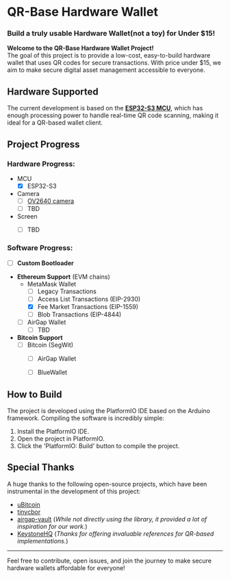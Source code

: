 
# QR-Base Hardware Wallet

### Build a truly usable Hardware Wallet(not a toy) for Under $15!

**Welcome to the QR-Base Hardware Wallet Project!**  
The goal of this project is to provide a low-cost, easy-to-build hardware wallet that uses QR codes for secure transactions. With price under $15, we aim to make secure digital asset management accessible to everyone.



## Hardware Supported

The current development is based on the [**ESP32-S3 MCU**](https://www.espressif.com/en/products/socs/esp32-s3), which has enough processing power to handle real-time QR code scanning, making it ideal for a QR-based wallet client.



## Project Progress

### Hardware Progress:


- MCU
  - [x] ESP32-S3
  
- Camera
  - [ ] [OV2640 camera](https://www.arducam.com/ov2640/)
  - [ ] TBD
  
- Screen
  - [ ] TBD
  
    

### Software Progress:
- [ ] **Custom Bootloader**

- **Ethereum Support** (EVM chains)
  - MetaMask Wallet
    - [ ] Legacy Transactions
    - [ ] Access List Transactions (EIP-2930)
    - [x] Fee Market Transactions (EIP-1559)
    - [ ] Blob Transactions (EIP-4844)
  - [ ] AirGap Wallet
    - [ ] TBD

- **Bitcoin Support**
  - [ ] Bitcoin (SegWit)
    - [ ] AirGap Wallet
    - [ ] BlueWallet
    
    


## How to Build
The project is developed using the PlatformIO IDE based on the Arduino framework. Compiling the software is incredibly simple:

1. Install the PlatformIO IDE.
2. Open the project in PlatformIO.
3. Click the 'PlatformIO: Build' button to compile the project.



## Special Thanks

A huge thanks to the following open-source projects, which have been instrumental in the development of this project:

- [uBitcoin](https://github.com/micro-bitcoin/uBitcoin.git)
- [tinycbor](https://github.com/intel/tinycbor)
- [airgap-vault](https://github.com/airgap-it/airgap-vault)
  (*While not directly using the library, it provided a lot of inspiration for our work.*)
- [KeystoneHQ](https://github.com/KeystoneHQ)
  (*Thanks for offering invaluable references for QR-based implementations.*)

---

Feel free to contribute, open issues, and join the journey to make secure hardware wallets affordable for everyone!
